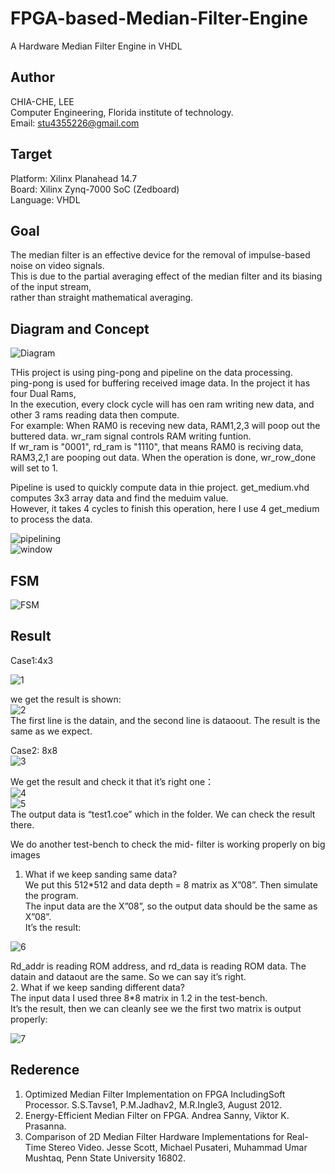 # FPGA-based-Median-Filter-Engine
A Hardware Median Filter Engine in  VHDL

Author    
-------------
CHIA-CHE, LEE   
Computer Engineering, Florida institute of technology.   
Email: stu4355226@gmail.com    
    
Target   
-------------
Platform: Xilinx Planahead 14.7   
Board: Xilinx Zynq-7000 SoC (Zedboard)    
Language: VHDL   

Goal   
-------------
The median filter is an effective device for the removal of impulse-based noise on video signals.    
This is due to the partial averaging effect of the median filter and its biasing of the input stream,    
rather than straight mathematical averaging.   


Diagram and Concept
-------------
    
![Diagram](/images/diagram.jpg)   
    
THis project is using ping-pong and pipeline on the data processing.    
ping-pong is used for buffering received image data. In the project it has four Dual Rams,    
In the execution, every clock cycle will has oen ram writing new data, and other 3 rams reading data then compute.   
For example: When RAM0 is receving new data, RAM1,2,3 will poop out the buttered data.
wr_ram signal controls RAM writing funtion.    
If wr_ram is "0001", rd_ram is "1110", that means RAM0 is reciving data, RAM3,2,1 are pooping out data.
When the operation is done, wr_row_done will set to 1.   
   
Pipeline is used to quickly compute data in thie project. get_medium.vhd computes 3x3 array data and find the meduim value.   
However, it takes 4 cycles to finish this operation, here I use 4 get_medium to process the data.
 
![pipelining](/images/pipelining.jpg)     
![window](/images/window.jpg)     

FSM
-------------
![FSM](/images/fsm.jpg) 

Result
-------------
Case1:4x3     

![1](/images/1.jpg)     

 we get the result is shown:     
![2](/images/2.jpg)    
The first line is the datain, and the second line is dataoout. The result is the same as we expect.     

Case2: 8x8     
![3](/images/3.jpg)     

We get the result and check it that it’s right one：    
![4](/images/4.jpg)     
![5](/images/5.jpg)     
The output data is “test1.coe” which in the folder. We can check the result there.    

We do another test-bench to check the mid- filter is working properly on big images    
1. What if we keep sanding same data?    
    We put this 512*512 and data depth = 8 matrix as X”08”. Then simulate the program.     
The input data are the X”08”, so the output data should be the same as X”08”.     
It’s the result:    

![6](/images/6.jpg)     

Rd_addr is reading ROM address, and rd_data is reading ROM data. The datain and dataout are the same. So we can say it’s right.        
2. What if we keep sanding different data?   
The input data I used three 8*8 matrix in 1.2 in the test-bench.   
It’s the result, then we can cleanly see we the first two matrix is output properly:    

![7](/images/7.jpg)     

Rederence   
-------------
1. Optimized Median Filter Implementation on FPGA IncludingSoft Processor. S.S.Tavse1, P.M.Jadhav2, M.R.Ingle3, August 2012.     
2. Energy-Efficient Median Filter on FPGA. Andrea Sanny, Viktor K. Prasanna.     
3. Comparison of 2D Median Filter Hardware Implementations for Real-Time Stereo Video. Jesse Scott, Michael Pusateri, Muhammad Umar Mushtaq, Penn State University 16802.     
